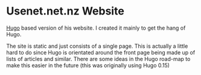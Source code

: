 Usenet.net.nz Website
=====================

[Hugo](http://gohugo.io) based version of his website. I created it mainly to get the hang of Hugo.

The site is static and just consists of a single page. This is actually
a little hard to do since Hugo is orientated around the front page being
made up of lists of articles and similar. There are some ideas in the 
Hugo road-map to make this easier in the future (this was originally using Hugo 0.15)

